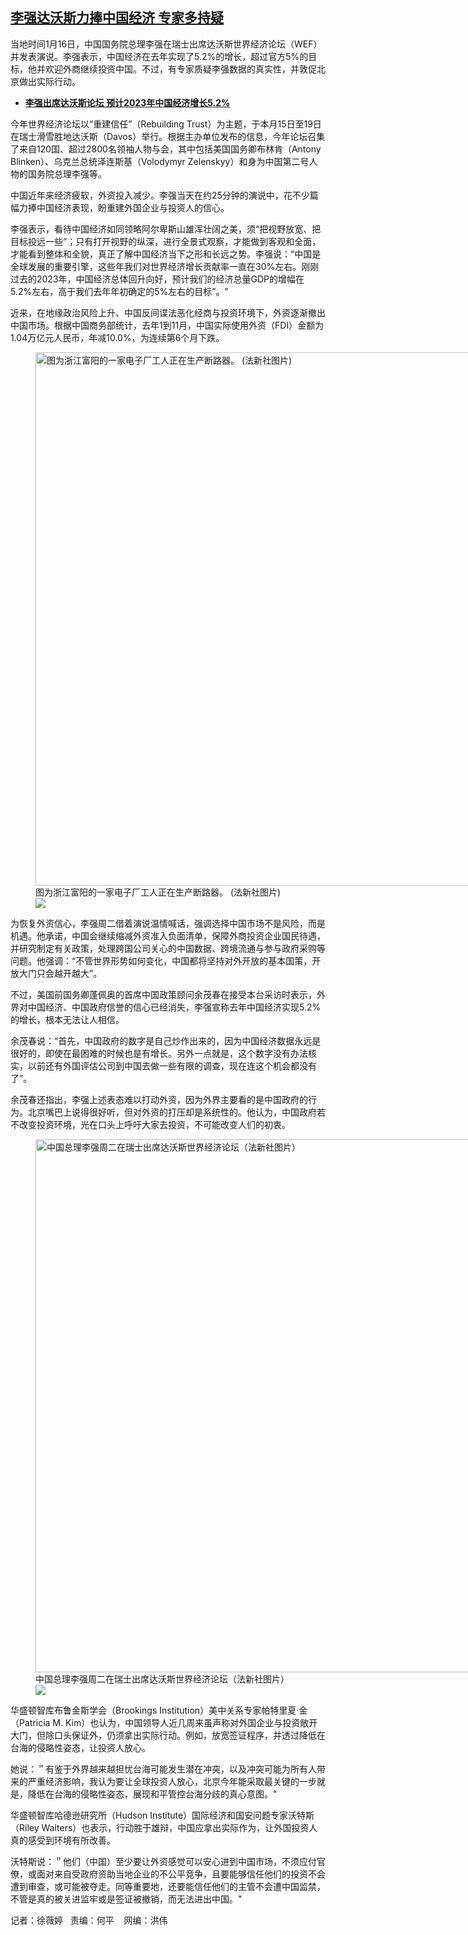 <!--1705433580000-->
[李强达沃斯力捧中国经济  专家多持疑](https://www.rfa.org/mandarin/yataibaodao/junshiwaijiao/sh-01162024104836.html)
------

<p><span style="font-weight: 400;">当地时间1月16日，</span><span style="font-weight: 400;">中国国务院总理李强在瑞士出席达沃斯世界经济论坛（WEF）并发表演说。李强表示，</span><span style="font-weight: 400;">中国经济在去年实现了5.2%的增长，超过官方5%的目标，他</span><span style="font-weight: 400;">并欢迎外商继续投资中国。不过，有专家质疑李强数据的真实性，并敦促北京做出实际行动。</span></p><ul><li><a href="https://www.rfa.org/mandarin/Xinwen/4-01162024103818.html"><strong>李强出席达沃斯论坛 预计2023年中国经济增长5.2%</strong></a></li></ul><p><span style="font-weight: 400;">今年世界经济论坛以“重建信任”（Rebuilding Trust）为主题，于本月15日至19日在瑞士滑雪胜地达沃斯（Davos）举行。根据主办单位发布的信息，今年论坛召集了来自120国、超过2800名领袖人物与会，其中包括美国国务卿布林肯（Antony Blinken）、乌克兰总统泽连斯基（Volodymyr Zelenskyy）和身为中国第二号人物的国务院总理李强等。</span></p><p><span style="font-weight: 400;">中国近年来经济疲软，外资投入减少。李强当天在约25分钟的演说中，花不少篇幅力捧中国经济表现，盼重建外国企业与投资人的信心。</span></p><p><span style="font-weight: 400;">李强表示，看待中国经济如同领略阿尔卑斯山雄浑壮阔之美，须“把视野放宽、把目标投远一些”；只有打开视野的纵深，进行全景式观察，才能做到客观和全面，才能看到整体和全貌，真正了解中国经济当下之形和长远之势。李强说：“中国是全球发展的重要引擎，这些年我们对世界经济增长贡献率一直在30%左右。刚刚过去的2023年，中国经济总体回升向好，预计我们的经济总量GDP的增幅在5.2%左右，高于我们去年年初确定的5%左右的目标”。"</span></p><p><span style="font-weight: 400;">近来，在地缘政治风险上升、中国反间谍法恶化经商与投资环境下，外资逐渐撤出中国市场。根据中国商务部统计，去年1到11月，中国实际使用外资（FDI）金额为1.04万亿元人民币，年减10.0%，为连续第6个月下跌。</span></p><p><span style="font-weight: 400;"><figure class="image-richtext image-inline captioned" style="width:1280px;"><img alt="图为浙江富阳的一家电子厂工人正在生产断路器。 (法新社图片)" height="853" src="https://www.rfa.org/mandarin/yataibaodao/junshiwaijiao/sh-01162024104836.html/2011-10-10t120000z_1714001814_gm1e7aa0nff02_rtrmadp_3_china-debt.jpg/@@images/033be3d1-6873-4ba9-a51f-85cd33808705.jpeg" title="000_34F96TB.jpg" width="1280"/><figcaption class="image-caption">图为浙江富阳的一家电子厂工人正在生产断路器。 (法新社图片)</figcaption><small></small><div id="zoomattribute"><a data-caption="图为浙江富阳的一家电子厂工人正在生产断路器。 (法新社图片)" data-fancybox="" href="https://www.rfa.org/mandarin/yataibaodao/junshiwaijiao/sh-01162024104836.html/2011-10-10t120000z_1714001814_gm1e7aa0nff02_rtrmadp_3_china-debt.jpg" id="single_image" title="图为浙江富阳的一家电子厂工人正在生产断路器。 (法新社图片)"><img src="/++plone++rfa-resources/img/icon-zoom.png"/></a></div></figure></span></p><p><span style="font-weight: 400;">为恢复外资信心，李强周二借着演说温情喊话，强调选择中国市场不是风险，而是机遇。他承诺，中国会继续缩减外资准入负面清单，保障外商投资企业国民待遇，并研究制定有关政策，处理跨国公司关心的中国数据、跨境流通与参与政府采购等问题。他强调：“不管世界形势如何变化，中国都将坚持对外开放的基本国策，开放大门只会越开越大”。 </span></p><p><span style="font-weight: 400;">不过，美国前国务卿蓬佩奥的首席中国政策顾问余茂春在接受本台采访时表示，外界对中国经济、中国政府信誉的信心已经消失，李强宣称去年中国经济实现5.2%的增长，根本无法让人相信。</span></p><p><span style="font-weight: 400;">余茂春说：“首先，中国政府的数字是自己炒作出来的，因为中国经济数据永远是很好的，即使在最困难的时候也是有增长。另外一点就是，这个数字没有办法核实，以前还有外国评估公司到中国去做一些有限的调查，现在连这个机会都没有了”。</span></p><p><span style="font-weight: 400;">余茂春还指出，李强上述表态难以打动外资，因为外界主要看的是中国政府的行为。北京嘴巴上说得很好听，但对外资的打压却是系统性的。他认为，中国政府若不改变投资环境，光在口头上呼吁大家去投资，不可能改变人们的初衷。</span></p><p><span style="font-weight: 400;"><figure class="image-richtext image-inline captioned" style="width:1280px;"><img alt="中国总理李强周二在瑞士出席达沃斯世界经济论坛（法新社图片）" height="853" src="https://www.rfa.org/mandarin/yataibaodao/junshiwaijiao/sh-01162024104836.html/sh1.jpg/@@images/415dcc96-35ec-4705-8950-099531912c61.jpeg" title="sh1.jpg" width="1280"/><figcaption class="image-caption">中国总理李强周二在瑞士出席达沃斯世界经济论坛（法新社图片）</figcaption><small></small><div id="zoomattribute"><a data-caption="中国总理李强周二在瑞士出席达沃斯世界经济论坛（法新社图片）" data-fancybox="" href="https://www.rfa.org/mandarin/yataibaodao/junshiwaijiao/sh-01162024104836.html/sh1.jpg" id="single_image" title="中国总理李强周二在瑞士出席达沃斯世界经济论坛（法新社图片）"><img src="/++plone++rfa-resources/img/icon-zoom.png"/></a></div></figure></span></p><p></p><p><span style="font-weight: 400;">华盛顿智库布鲁金斯学会（Brookings Institution）美中关系专家帕特里夏·金（Patricia M. Kim）也认为，中国领导人近几周来虽声称对外国企业与投资敞开大门，但除口头保证外，仍须拿出实际行动。例如，放宽签证程序，并透过降低在台海的侵略性姿态，让投资人放心。</span></p><p><span style="font-weight: 400;">她说：＂有鉴于外界越来越担忧台海可能发生潜在冲突，以及冲突可能为所有人带来的严重经济影响，我认为要让全球投资人放心，北京今年能采取最关键的一步就是，降低在台海的侵略性姿态，展现和平管控台海分歧的真心意图。"</span></p><p><span style="font-weight: 400;">华盛顿智库哈德逊研究所（Hudson Institute）国际经济和国安问题专家沃特斯（Riley Walters）也表示，行动胜于雄辩，中国应拿出实际作为，让外国投资人真的感受到环境有所改善。</span></p><p><span style="font-weight: 400;">沃特斯说：＂他们（中国）至少要让外资感觉可以安心进到中国市场，不须应付官僚，或面对来自受政府资助当地企业的不公平竞争，且要能够信任他们的投资不会遭到审查，或可能被夺走。同等重要地，还要能信任他们的主管不会遭中国监禁，不管是真的被关进监牢或是签证被撤销，而无法进出中国。"</span></p><p><span style="font-weight: 400;">记者：徐薇婷   责编：何平    网编：洪伟</span></p>
